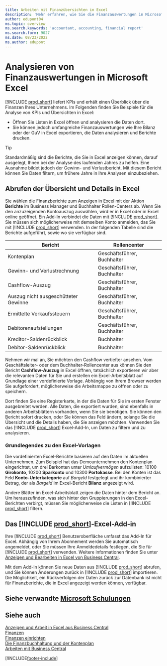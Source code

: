 ```yaml
---
title: Arbeiten mit Finanzübersichten in Excel
description: 'Mehr erfahren, wie Sie die Finanzauswertungen in Microsoft Excel von Business Central für eine bessere Analyse öffnen können.'
author: edupont04
ms.topic: overview
ms.search.keywords: 'accountant, accounting, financial report'
ms.search.form: 9027
ms.date: 08/23/2022
ms.author: edupont
---
```

# <a name="analyzing-financial-statements-in-microsoft-excel" />Analysieren von Finanzauswertungen in Microsoft Excel

[!INCLUDE [prod_short](includes/prod_short.md)] liefert KPIs und erhält einen Überblick über die Finanzen Ihres Unternehmens. Im Folgenden finden Sie Beispiele für die Analyse von KPIs und Übersichten in Excel:

* Öffnen Sie Listen in Excel öffnen und analysieren die Daten dort. 
* Sie können jedoch umfangreiche Finanzauswertungen wie Ihre Bilanz oder der GuV in Excel exportieren, die Daten analysieren und Berichte drucken.  

> [!TIP]
> Standardmäßig sind die Berichte, die Sie in Excel anzeigen können, darauf ausgelegt, Ihnen bei der Analyse des laufenden Jahres zu helfen. Eine Ausnahme bildet jedoch der Gewinn- und Verlustbericht. Mit diesem Bericht können Sie Daten filtern, um frühere Jahre in Ihre Analysen einzubeziehen.

## <a name="getting-the-overview-and-the-details-in-excel" />Abrufen der Übersicht und Details in Excel

Sie wählen die Finanzberichte zum Anzeigen in Excel mit der Aktion **Berichte** im Business Manager und Buchhalter Rollen-Centers ab. Wenn Sie den anzuzeigenden Kontoauszug auswählen, wird er in Excel oder in Excel online geöffnet. Ein Add-In verbindet die Daten mit [!INCLUDE [prod_short](includes/prod_short.md)]. Sie müssen sich möglicherweise mit demselben Konto anmelden, das Sie mit [!INCLUDE [prod_short](includes/prod_short.md)] verwenden. In der folgenden Tabelle sind die Berichte aufgeführt, sowie wo sie verfügbar sind.  


|Bericht  |Rollencenter  |
|---------|---------|
|Kontenplan                 | Geschäftsführer, Buchhalter |
|Gewinn- und Verlustrechnung              | Geschäftsführer, Buchhalter |
|Cashflow-Auszug       | Geschäftsführer, Buchhalter |
|Auszug nicht ausgeschütteter Gewinne| Geschäftsführer, Buchhalter |
|Ermittelte Verkaufssteuern         | Geschäftsführer, Buchhalter |
|Debitorenaufstellungen           | Geschäftsführer, Buchhalter |
|Kreditor-Saldenrückblick         | Buchhalter |
|Debitor-Saldenrückblick      | Buchhalter |

Nehmen wir mal an, Sie möchten den Cashflow vertiefter ansehen. Vom Geschäftsleiter- oder dem Buchhalter-Rollencenter aus können Sie den Bericht **Cashflow-Auszug** in Excel öffnen, tatsächlich exportieren wir aber die relevanten Daten für Sie und erstellen ein Excel-Arbeitsblatt auf Grundlage einer vordefinierte Vorlage. Abhängig von Ihrem Browser werden Sie aufgefordert, möglicherweise die Arbeitsmappe zu öffnen oder zu speichern.  

Dort finden Sie eine Registerkarte, in der die Daten für Sie im ersten Fenster ausgebreitet werden. Alle Daten, die exportiert wurden, sind ebenfalls in anderen Arbeitsblättern vorhanden, wenn Sie sie benötigen. Sie können den Bericht sofort drucken, oder Sie können das Feld ändern, solange Sie die Übersicht und die Details haben, die Sie anzeigen möchten. Verwenden Sie das [!INCLUDE [prod_short](includes/prod_short.md)] Excel-Add-In, um Daten zu filtern und zu analysieren.  

### <a name="understanding-the-excel-templates" />Grundlegendes zu den Excel-Vorlagen

Die vordefinierten Excel-Berichte basieren auf den Daten im aktuellen Unternehmen. Zum Beispiel hat das Demounternehmen den Kontenplan eingerichtet, um drei Barkonten unter *Umlaufvermögen* aufzulisten: 10100 **Girokonto**, 10200 **Sparkonto** und 10300 **Portokasse**. Bei den Konten ist das Feld **Konto-Unterkategorie** auf *Bargeld* festgelegt und ihr kombinierter Betrag, der als *Bargeld* im Excel-Bericht **Bilanz** angezeigt wird.  

Andere Blätter im Excel-Arbeitsblatt zeigen die Daten hinter dem Bericht an. Um herauszufinden, was sich hinter den Gruppierungen in den Excel-Berichten verbirgt, müssen Sie möglicherweise die Listen in [!INCLUDE [prod_short](includes/prod_short.md)] filtern.  

## <a name="the-include-prodshortincludesprodshortmd-excel-add-in" />Das [!INCLUDE [prod_short](includes/prod_short.md)]-Excel-Add-in

Ihre [!INCLUDE [prod_short](includes/prod_short.md)] Benutzeroberfläche umfasst das Add-In für Excel. Abhängig von Ihrem Abonnement werden Sie automatisch angemeldet, oder Sie müssen Ihre Anmeldedetails festlegen, die Sie für [!INCLUDE [prod_short](includes/prod_short.md)] verwenden. Weitere Informationen finden Sie unter [Anzeigen und Bearbeiten in Excel von Business Central](across-work-with-excel.md).  

Mit dem Add-In können Sie neue Daten aus [!INCLUDE [prod_short](includes/prod_short.md)] abrufen, und Sie können Änderungen zurück in [!INCLUDE [prod_short](includes/prod_short.md)] importieren. Die Möglichkeit, ein Rückverfolgen der Daten zurück zur Datenbank ist nicht für Finanzberichte, die in Excel angezeigt werden können, verfügbar.  

## <a name="see-related-microsoft-trainingtrainingmodulesconfigure-powerbi-excel-dynamics-365-business-centralindex" />Siehe verwandte [Microsoft Schulungen](/training/modules/configure-powerbi-excel-dynamics-365-business-central/index)

## <a name="see-also" />Siehe auch

[Anzeigen und Arbeit in Excel aus Business Central](across-work-with-excel.md)  
[Finanzen](finance.md)  
[Finanzen einrichten](finance-setup-finance.md)  
[Die Finanzbuchhaltung und der Kontenplan](finance-general-ledger.md)  
[Arbeiten mit Business Central](ui-work-product.md)  


[!INCLUDE[footer-include](includes/footer-banner.md)]

